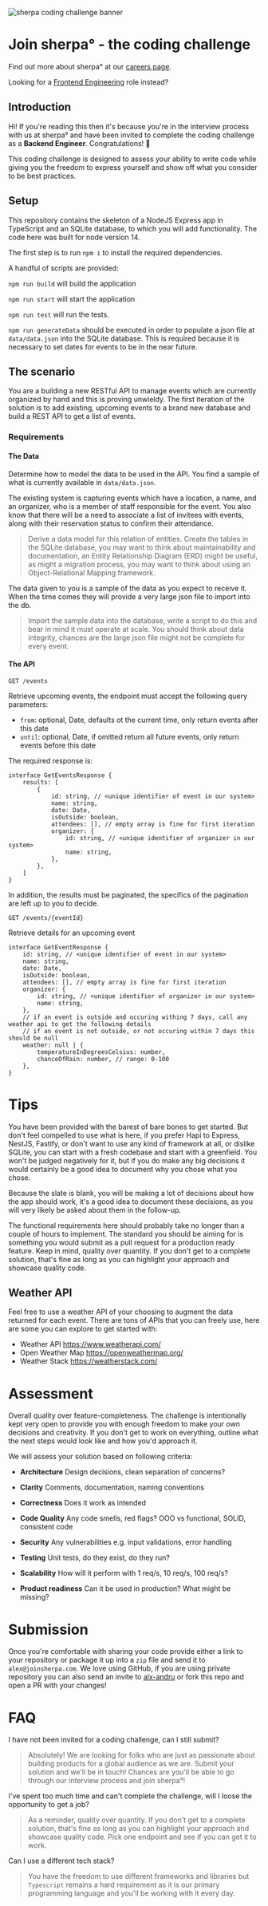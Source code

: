 ![sherpa coding challenge banner](docs/backend-engineer.png)

# Join sherpa° - the coding challenge

Find out more about sherpa° at our [careers page](https://joinsherpa.com/careers).

Looking for a [Frontend Engineering](https://github.com/joinsherpa/coding-challenge-frontend) role instead?

## Introduction

Hi! If you're reading this then it's because you're in the interview process with us at sherpa° and have been invited to
complete the coding challenge as a **Backend Engineer**. Congratulations! 🎉

This coding challenge is designed to assess your ability to write code while giving you the freedom to express yourself and show off
what you consider to be best practices.

## Setup

This repository contains the skeleton of a NodeJS Express app in TypeScript and an SQLite database, to which you will add functionality. The code here was built for node version 14.

The first step is to run `npm i` to install the required dependencies.

A handful of scripts are provided:

`npm run build` will build the application

`npm run start` will start the application

`npm run test` will run the tests.

`npm run generateData` should be executed in order to populate a json file at `data/data.json` into the SQLite database. This is required
because it is necessary to set dates for events to be in the near future.

## The scenario

You are a building a new RESTful API to manage events which are currently organized by hand and this is proving unwieldy.
The first iteration of the solution is to add existing, upcoming events to a brand new database and build a REST API to get a list of events.

### Requirements

#### The Data

Determine how to model the data to be used in the API. You find a sample of what is currently available in `data/data.json`.

The existing system is capturing events which have a location, a name, and an organizer, who is a member of staff
responsible for the event. You also know that there will be a need to associate a list of invitees with events, along
with their reservation status to confirm their attendance.

> Derive a data model for this relation of entities. Create the tables in the SQLite database, you may want to think
> about maintainability and documentation, an Entity Relationship Diagram (ERD) might be useful, as might a migration process, you may want to think about using an Object-Relational Mapping framework.

The data given to you is a sample of the data as you expect to receive it. When the time comes they will
provide a very large json file to import into the db.

> Import the sample data into the database, write a script to do this and bear in mind it must operate at scale. You
> should think about data integrity, chances are the large json file might not be complete for every event.

#### The API

`GET /events`

Retrieve upcoming events, the endpoint must accept the following query parameters:

- `from`: optional, Date, defaults ot the current time, only return events after this date
- `until`: optional, Date, if omitted return all future events, only return events before this date

The required response is:

```TS
interface GetEventsResponse {
    results: [
        {
            id: string, // <unique identifier of event in our system>
            name: string,
            date: Date,
            isOutside: boolean,
            attendees: [], // empty array is fine for first iteration
            organizer: {
                id: string, // <unique identifier of organizer in our system>
                name: string,
            },
        },
    ]
}
```

In addition, the results must be paginated, the specifics of the pagination are left up to you to decide.

`GET /events/{eventId}`

Retrieve details for an upcoming event

```TS
interface GetEventResponse {
    id: string, // <unique identifier of event in our system>
    name: string,
    date: Date,
    isOutside: boolean,
    attendees: [], // empty array is fine for first iteration
    organizer: {
        id: string, // <unique identifier of organizer in our system>
        name: string,
    },
    // if an event is outside and occuring withing 7 days, call any weather api to get the following details
    // if an event is not outside, or not occuring within 7 days this should be null
    weather: null | {
        temperatureInDegreesCelsius: number,
        chanceOfRain: number, // range: 0-100
    },
}
```

# Tips

You have been provided with the barest of bare bones to get started. But don't feel compelled to use what is here, if you prefer Hapi to Express, NestJS, Fastify, or don't want to use any kind of framework at all, or dislike SQLite, you can start with a fresh codebase and start with a greenfield. You won't be judged negatively for it, but if you do make any big decisions it would certainly be a good idea to document why you chose what you chose.

Because the slate is blank, you will be making a lot of decisions about how the app should work, it's a good idea to document these decisions, as you will very likely be asked about them in the follow-up.

The functional requirements here should probably take no longer than a couple of hours to implement. The standard you should be aiming for is something you would submit as a pull request for a production ready feature. Keep in mind, quality over quantity. If you don't get to a complete solution, that's fine as long as you can highlight your approach and showcase quality code.

## Weather API

Feel free to use a weather API of your choosing to augment the data returned for each event. There are tons of APIs that you can freely use, here are some you can explore to get started with:

- Weather API https://www.weatherapi.com/
- Open Weather Map https://openweathermap.org/
- Weather Stack https://weatherstack.com/

# Assessment

Overall quality over feature-completeness. The challenge is intentionally kept very open to provide you with enough freedom to make your own decisions and creativity. If you don't get to work on everything, outline what the next steps would look like and how you'd approach it.

We will assess your solution based on following criteria:

- **Architecture**
  Design decisions, clean separation of concerns?

- **Clarity**
  Comments, documentation, naming conventions

- **Correctness**
  Does it work as intended

- **Code Quality**
  Any code smells, red flags? OOO vs functional, SOLID, consistent code

- **Security**
  Any vulnerabilities e.g. input validations, error handling

- **Testing**
  Unit tests, do they exist, do they run?

- **Scalability**
  How will it perform with 1 req/s, 10 req/s, 100 req/s?

- **Product readiness**
  Can it be used in production? What might be missing?

# Submission

Once you're comfortable with sharing your code provide either a link to your repository or package it up into a `zip` file and send it to `alex@joinsherpa.com`.
We love using GitHub, if you are using private repository you can also send an invite to [alx-andru](https://github.com/alx-andru) or fork this repo and open a PR with your changes!

# FAQ

I have not been invited for a coding challenge, can I still submit?

> Absolutely! We are looking for folks who are just as passionate about building products for a global audience as we are. Submit your solution and we'll be in touch! Chances are you'll be able to go through our interview process and join sherpa°!

I've spent too much time and can't complete the challenge, will I loose the opportunity to get a job?

> As a reminder, quality over quantity. If you don't get to a complete solution, that's fine as long as you can highlight your approach and showcase quality code. Pick one endpoint and see if you can get it to work.

Can I use a different tech stack?

> You have the freedom to use different frameworks and libraries but `Typescript` remains a hard requirement as it is our primary programming language and you'll be working with it every day.
